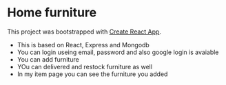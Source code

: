 # Home furniture

This project was bootstrapped with [Create React App](https://github.com/facebook/create-react-app).

- This is based on React, Express and Mongodb
- You can login useing email, password and also google login is avaiable
- You can add furniture
- YOu can delivered and restock furniture as well
- In my item page you can see the furniture you added
